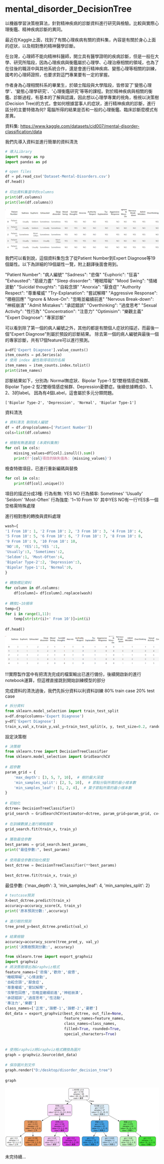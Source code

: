 # mental_disorder_DecisionTree
以機器學習決策樹算法，針對精神疾病的診斷資料進行研究與檢驗。比較與實際心理衡鑑、精神疾病診斷的異同。

最近在Kaggle上面，找到了有關心理疾病有關的資料集，內容是有關於身心上面的症狀，以及相對應的精神醫學診斷。

在台灣，心理師不能向精神科醫師，開立具有醫學證明的疾病診斷，但是一般在大學、研究所階段，因為心理疾病與衡鑑屬於心理學、心理治療相關的領域，也為了在往後的職涯中與其他系統合作，還是會進行精神疾病、變態心理等相關的訓練，國考的心理師證照，也要求對這門專業要有一定的掌握。

作者身為心理相關科系的畢業生，於碩士階段與大學階段，皆修習了'變態心理學'、'變態心理學研究'、'心理衡鑑研究'等等的課程。對於精神疾病與相關的衡鑑、診斷過程，有基本的了解與認識，因此想以心理學專業的視角，檢視以決策樹(Decision Tree)的方式，會如何根據當事人的症狀，進行精神疾病的診斷，進行區分的主要特徵為何? 電腦所得的結果是否和一般的心理衡鑑、臨床診斷麼模式有差異。

資料集:
https://www.kaggle.com/datasets/cid007/mental-disorder-classification/data


我們先導入資料並進行簡單的資料清洗

```python
# 導入Library
import numpy as np
import pandas as pd
```

```python
# open files
df = pd.read_csv('Dataset-Mental-Disorders.csv')
df.head()

# 印出資料集當中的columns
print(df.columns)
print(len(df.columns))
```

![清洗前feature](datawash_01.png)


我們可以看到說，這個資料集包含了從Patient Number到Expert Diagnose等19個屬性。以下為詳細的19個屬性一覽，附上翻譯後面會用到。

"Patient Number": "病人編號"
"Sadness": "悲傷"
"Euphoric": "狂喜"
"Exhausted": "筋疲力盡"
"Sleep dissorder": "睡眠障礙"
"Mood Swing": "情緒波動"
"Suicidal thoughts": "自殺念頭"
"Anorxia": "厭食症"
"Authority Respect": "尊重權威"
"Try-Explanation": "嘗試解釋"
"Aggressive Response": "積極回應"
"Ignore & Move-On": "忽略並繼續前進"
"Nervous Break-down": "神經崩潰"
"Admit Mistakes": "承認錯誤"
"Overthinking": "過度思考"
"Sexual Activity": "性行為"
"Concentration": "注意力"
"Optimisim": "樂觀主義"
"Expert Diagnose": "專家診斷"

可以看到除了第一個的病人編號之外，其他的都是有關個人症狀的描述，而最後一個"Expert Diagnose"則屬於預設的診斷結果。
除去第一個的病人編號與最後一個的專家診斷，共有17個feature可以進行預測。

```python
a=df['Expert Diagnose'].value_counts()
item_counts = pd.Series(a)
# 使用 index 屬性取得項目的名稱
item_names = item_counts.index.tolist()
print(item_names)
```
診斷結果如下，分別為: Normal無症狀、Bipolar Type-1 型1雙極情感症候群、Bipolar Type-2 型2雙極情感症候群、Depression憂鬱症。後續依據轉成0、1、2、3的label。
因為有4個Label，這會屬於多元分類問題。
```
['Bipolar Type-2', 'Depression', 'Normal', 'Bipolar Type-1']
```

資料清洗
```python
# 資料清洗 刪除病人編號
df = df.drop(columns=['Patient Number'])
cols=list(df.columns)

# 檢驗有無遺漏值 (本資料集無)
for col in cols:
    missing_values=df[col].isnull().sum()
    print(f'{col}項目的缺失值為: {missing_values}')

```

檢查特徵項目，已進行重新編碼與替換
```python
for col in cols:
    print(df[col].unique())
```
項目的描述分成3種:
行為有無: YES NO
行為頻率: Sometimes' 'Usually' 'Seldom' 'Most-Often'
行為強度: '1~10 From 10' 
其中YES NO有一行YES多一個空格需特殊處理

進行相對應的轉換與資料處理
```python
wash={
'1 From 10': 1, '2 From 10': 2, '3 From 10': 3, '4 From 10': 4, 
'5 From 10': 5, '6 From 10': 6, '7 From 10': 7, '8 From 10': 8, 
'9 From 10': 9, '10 From 10': 10,
'NO':0, 'YES':1,'YES ':1,
'Usually':3, 'Sometimes':2, 
'Seldom':1, 'Most-Often':4,
'Bipolar Type-2':2, 'Depression':3, 
'Bipolar Type-1':1, 'Normal':0,
}

# 轉換標記資料
for column in df.columns:
    df[column]= df[column].replace(wash)

# 轉換1~10頻率
temp={}
for i in range(1,11):
    temp[str(str(i)+' From 10')]=int(i)

df.head()
```
![清洗後feature](datawash_02.png)

!!!實際製作當中有把清洗完成的檔案輸出已進行備份，後續開啟新的進行notebook運算，但這裡直接跳到開始訓練模型的部分

完成資料的清洗過後，我們先拆分資料以利資料訓練
80% train case
20% test case
```python
# 拆分資料
from sklearn.model_selection import train_test_split
x=df.drop(columns='Expert Diagnose')
y=df['Expert Diagnose']
train_x,val_x,train_y,val_y=train_test_split(x, y, test_size=0.2, random_state=87)
```
設定決策樹
```python
# 決策樹
from sklearn.tree import DecisionTreeClassifier
from sklearn.model_selection import GridSearchCV

# 超參數
param_grid = {
    'max_depth': [3, 5, 7, 10],  # 樹的最大深度
    'min_samples_split': [2, 5, 10],  # 節點分裂所需的最小樣本數
    'min_samples_leaf': [1, 2, 4],  # 葉子節點所需的最小樣本數
}

# 初始化
dctree= DecisionTreeClassifier()
grid_search = GridSearchCV(estimator=dctree, param_grid=param_grid, cv=5)

# 在訓練數據上進行網格搜索
grid_search.fit(train_x, train_y)

# 獲取最佳參數
best_params = grid_search.best_params_
print("最佳參數:", best_params)

# 使用最佳參數初始化模型
best_dctree = DecisionTreeClassifier(**best_params)

best_dctree.fit(train_x, train_y)

```
最佳參數: {'max_depth': 3, 'min_samples_leaf': 4, 'min_samples_split': 2}

```python
# testcase預測
X=best_dctree.predict(train_x)
accuracy=accuracy_score(X, train_y)
print('原本預測分數:',accuracy)

# 進行樹的預測
tree_pred_y=best_dctree.predict(val_x)

# 結果檢驗
accuracy=accuracy_score(tree_pred_y, val_y)
print('決策樹預測分數:', accuracy)
```

```python
from sklearn.tree import export_graphviz
import graphviz
# 將決策樹導出為Graphviz格式
feature_names=['悲傷','歡欣','疲憊',
'睡眠障礙','心情波動',
'自殺念頭','厭食症',
'尊重權威','嘗試解釋',
'攻擊性回應','忽略並繼續前進','神經崩潰',
'承認錯誤','過度思考','性活動',
'專注力','樂觀']
class_names=['正常','躁鬱-1','躁鬱-2','憂鬱']
dot_data = export_graphviz(best_dctree, out_file=None, 
                           feature_names=feature_names,  
                           class_names=class_names,  
                           filled=True, rounded=True,  
                           special_characters=True)


# 使用Graphviz將Graphviz格式轉換為圖片
graph = graphviz.Source(dot_data) 

# 保存圖片到文件
graph.render("D:/desktop/disorder_decision_tree")

graph

```
![決策樹結果](mental_illness_dctree.png)

未完待續...

